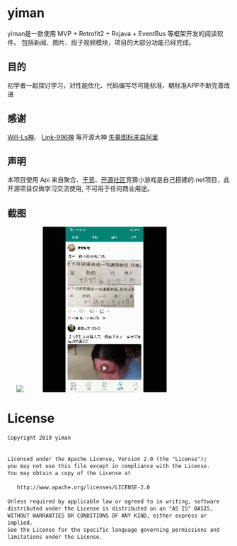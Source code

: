 # yiman

yiman是一款使用 MVP + Retrofit2 + Rxjava + EventBus 等框架开发的阅读软件。
包括新闻、图片、段子视频模块，项目的大部分功能已经完成。

## 目的
初学者一起探讨学习，对性能优化、代码编写尽可能标准、朝标准APP不断完善改进

## 感谢
[Will-Ls神](https://github.com/Will-Ls/WeiYueKotlin)、
[Link-996神](https://www.jianshu.com/p/da8a01d4548a)
等开源大神
[矢量图标来自阿里](https://www.iconfont.cn)

## 声明
本项目使用 Api 来自聚合、[干货](http://gank.io)、[开源社区](https://www.apiopen.top/api.html)竞猜小游戏是自己搭建的.net项目，此开源项目仅做学习交流使用, 不可用于任何商业用途。



## 截图

<img src="screenshots/0.gif" width="280" hspace="20" />

<img src="screenshots/1.gif" width="280"  hspace="20">



License
=======

    Copyright 2019 yiman


    Licensed under the Apache License, Version 2.0 (the "License");
    you may not use this file except in compliance with the License.
    You may obtain a copy of the License at

       http://www.apache.org/licenses/LICENSE-2.0

    Unless required by applicable law or agreed to in writing, software
    distributed under the License is distributed on an "AS IS" BASIS,
    WITHOUT WARRANTIES OR CONDITIONS OF ANY KIND, either express or implied.
    See the License for the specific language governing permissions and
    limitations under the License.
